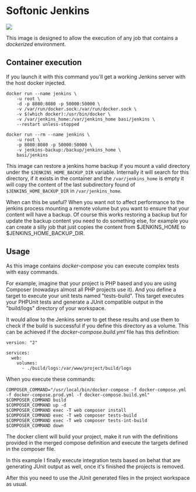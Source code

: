# Softonic Jenkins

[![](https://images.microbadger.com/badges/version/basi/jenkins.svg)](https://microbadger.com/images/basi/jenkins "basi/jenkins")

This image is designed to allow the execution of any job that contains a _dockerized_ environment.

## Container execution

If you launch it with this command you'll get a working Jenkins server with the host docker injected.

```
docker run --name jenkins \
    -u root \
    -d -p 8080:8080 -p 50000:50000 \
    -v /var/run/docker.sock:/var/run/docker.sock \
    -v $(which docker):/usr/bin/docker \
    -v /var/jenkins_home:/var/jenkins_home basi/jenkins \
    --restart unless-stopped
```


```
docker run --rm --name jenkins \
    -u root \
    -p 8080:8080 -p 50000:50000 \
    -v jenkins-backup:/backup/jenkins_home \
    basi/jenkins

```

This image can restore a jenkins home backup if you mount a valid directory under the `$JENKINS_HOME_BACKUP_DIR` variable.
Internally it will search for this directory, if it exists in the container and the `/var/jenkins_home` is empty it will copy the content of the last subdirectory found of `$JENKINS_HOME_BACKUP_DIR` in `/var/jenkins_home`.

When can this be useful? When you want not to affect performance to the jenkins process mounting a remote volume but you want to ensure that your content will have a backup.
Of course this works restoring a backup but for update the backup content you need to do something else, for example you can create a silly job that just copies the content from $JENKINS_HOME to $JENKINS_HOME_BACKUP_DIR.

## Usage

As this image contains *docker-compose* you can execute complex tests with easy commands.

For example, imagine that your project is PHP based and you are using Composer (nowadays almost all PHP projects use it).
And you define a target to execute your unit tests named "tests-build".
This target executes your PHPUnit tests and generate a JUnit compatible output in the "build/logs" directory
of your workspace.

It would allow to the Jenkins server to get these results and use them to check if the build is successful if you define this directory as a volume. This can be achieved if the *docker-compose.build.yml* file has this definition:

```
version: "2"

services:
  web:
    volumes:
      - ./build/logs:/var/www/project/build/logs
```

When you execute these commands:

```
COMPOSER_COMMAND="/usr/local/bin/docker-compose -f docker-compose.yml -f docker-compose.prod.yml -f docker-compose.build.yml"
$COMPOSER_COMMAND build
$COMPOSER_COMMAND up -d
$COMPOSER_COMMAND exec -T web composer install
$COMPOSER_COMMAND exec -T web composer tests-build
$COMPOSER_COMMAND exec -T web composer tests-int-build
$COMPOSER_COMMAND down
```

The docker client will build your project, make it run with the definitions provided in the merged compose definition and execute the targets defined in the composer file.

In this example I finally execute integration tests based on behat that are generating JUnit output as well, once it's finished the projects is removed.

After this you need to use the JUnit generated files in the project workspace as usual.
